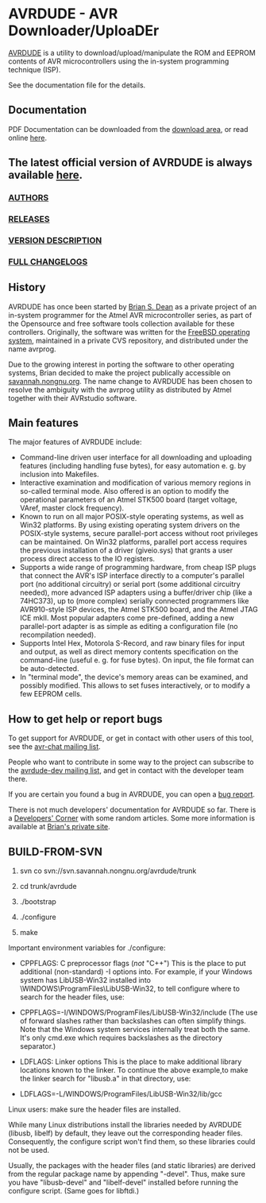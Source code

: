 # **AVRDUDE - AVR Downloader/UploaDEr**
[AVRDUDE](http://savannah.nongnu.org/projects/avrdude) is a utility to download/upload/manipulate the ROM and EEPROM contents of AVR microcontrollers using the in-system programming technique (ISP).

See the documentation file for the details.

## Documentation

PDF Documentation can be downloaded from the [download area](http://download.savannah.gnu.org/releases/avrdude/), or read online [here](http://www.nongnu.org/avrdude/user-manual/avrdude.html).

## The latest official version of AVRDUDE is always available [here](http://svn.savannah.gnu.org/viewvc/avrdude/trunk/).

### [AUTHORS](https://github.com/rccam/AVRDUDE/blame/master/AUTHORS)

### [RELEASES](http://download.savannah.gnu.org/releases/avrdude/)

### [VERSION DESCRIPTION](https://github.com/rccam/AVRDUDE/blame/master/NEWS)

### [FULL CHANGELOGS](https://github.com/rccam/AVRDUDE/tree/master/doc)

## History

AVRDUDE has once been started by [Brian S. Dean](http://web.archive.org/web/20040509005714/http://www.bsdhome.com:80/) as a private project of an in-system programmer for the Atmel AVR microcontroller series, as part of the Opensource and free software tools collection available for these controllers. Originally, the software was written for the [FreeBSD operating system](http://www.freebsd.org/), maintained in a private CVS repository, and distributed under the name avrprog.

Due to the growing interest in porting the software to other operating systems, Brian decided to make the project publically accessible on [savannah.nongnu.org](http://savannah.nongnu.org/). The name change to AVRDUDE has been chosen to resolve the ambiguity with the avrprog utility as distributed by Atmel together with their AVRstudio software.

## Main features

The major features of AVRDUDE include:

- Command-line driven user interface for all downloading and uploading features (including handling fuse bytes), for easy automation e. g. by inclusion into Makefiles.
- Interactive examination and modification of various memory regions in so-called terminal mode. Also offered is an option to modify the operational parameters of an Atmel STK500 board (target voltage, VAref, master clock frequency).
- Known to run on all major POSIX-style operating systems, as well as Win32 platforms. By using existing operating system drivers on the POSIX-style systems, secure parallel-port access without root privileges can be maintained. On Win32 platforms, parallel port access requires the previous installation of a driver (giveio.sys) that grants a user process direct access to the IO registers.
- Supports a wide range of programming hardware, from cheap ISP plugs that connect the AVR's ISP interface directly to a computer's parallel port (no additional circuitry) or serial port (some additional circuitry needed), more advanced ISP adapters using a buffer/driver chip (like a 74HC373), up to (more complex) serially connected programmers like AVR910-style ISP devices, the Atmel STK500 board, and the Atmel JTAG ICE mkII. Most popular adapters come pre-defined, adding a new parallel-port adapter is as simple as editing a configuration file (no recompilation needed).
- Supports Intel Hex, Motorola S-Record, and raw binary files for input and output, as well as direct memory contents specification on the command-line (useful e. g. for fuse bytes). On input, the file format can be auto-detected.
- In "terminal mode", the device's memory areas can be examined, and possibly modified. This allows to set fuses interactively, or to modify a few EEPROM cells.

## How to get help or report bugs

To get support for AVRDUDE, or get in contact with other users of this tool, see the [avr-chat mailing list](http://lists.nongnu.org/mailman/listinfo/avr-chat).

People who want to contribute in some way to the project can subscribe to the [avrdude-dev mailing list](http://lists.nongnu.org/mailman/listinfo/avrdude-dev), and get in contact with the developer team there.

If you are certain you found a bug in AVRDUDE, you can open a [bug report](https://savannah.nongnu.org/bugs/?group=avrdude).

There is not much developers' documentation for AVRDUDE so far. There is a [Developers' Corner](http://www.nongnu.org/avrdude/developers.html) with some random articles. Some more information is available at [Brian's private site](http://web.archive.org/web/20111113015125/http://www.bsdhome.com/avrdude/).

## BUILD-FROM-SVN

1. svn co svn://svn.savannah.nongnu.org/avrdude/trunk

2. cd trunk/avrdude

3. ./bootstrap

4. ./configure

5. make

Important environment variables for ./configure:
- CPPFLAGS: C preprocessor flags (*not* "C++")
This is the place to put additional (non-standard) -I options into. For example, if your Windows system has LibUSB-Win32 installed into \\WINDOWS\ProgramFiles\LibUSB-Win32, to tell configure where to search for the header files, use:
- CPPFLAGS=-I/WINDOWS/ProgramFiles/LibUSB-Win32/include
(The use of forward slashes rather than backslashes can often simplify things. Note that the Windows system services internally treat both the same. It's only cmd.exe which requires backslashes as the directory separator.)

- LDFLAGS: Linker options
This is the place to make additional library locations known to the linker.  To continue the above example,to make the linker search for "libusb.a" in that directory, use:
- LDFLAGS=-L/WINDOWS/ProgramFiles/LibUSB-Win32/lib/gcc

Linux users: make sure the header files are installed.
  
While many Linux distributions install the libraries needed by AVRDUDE (libusb, libelf) by default, they leave out the corresponding header files.  Consequently, the configure script won't find them, so these libraries could not be used.

Usually, the packages with the header files (and static libraries) are derived from the regular package name by appending "-devel".  Thus, make sure you have "libusb-devel" and "libelf-devel" installed before running the configure script.  (Same goes for libftdi.)


